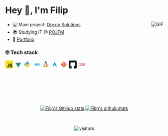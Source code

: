 # Hey 👋, I'm Filip

<img align="right" alt="GIF" src="https://media.giphy.com/media/ZVik7pBtu9dNS/giphy.gif" />

- 💻 Main project: [Orexin Solutions](https://github.com/Orexin)
- 📚 Studying IT @ [POJFM](https://pojfm.cz/)
- 📝 [Portfolio](https://www.fsikora.com/)

### **🤓 Tech stack**  

<a title="JavaScript"><img height="25" src="https://raw.githubusercontent.com/edent/SuperTinyIcons/master/images/svg/javascript.svg"></a>
<a title="Vue.js"><img height="25" src="https://raw.githubusercontent.com/edent/SuperTinyIcons/master/images/svg/vue.svg"></a>
<a title="Python"><img height="25" src="https://raw.githubusercontent.com/edent/SuperTinyIcons/master/images/svg/python.svg"></a>
<a title="Go"><img height="25" src="https://raw.githubusercontent.com/edent/SuperTinyIcons/master/images/svg/go.svg"></a>
<a title="GNU/Linux"><img height="25" src="https://raw.githubusercontent.com/edent/SuperTinyIcons/master/images/svg/linux.svg"></a>
<a title="Arch Linux ❤️"><img height="25" src="https://raw.githubusercontent.com/edent/SuperTinyIcons/master/images/svg/arch_linux.svg"></a>
<a title="Git"><img height="25" src="https://raw.githubusercontent.com/edent/SuperTinyIcons/master/images/svg/git.svg"></a>
<a title="GitHub"><img height="25" src="https://raw.githubusercontent.com/edent/SuperTinyIcons/master/images/svg/github.svg"></a>
<a title="npm"><img height="25" src="https://raw.githubusercontent.com/edent/SuperTinyIcons/master/images/svg/npm.svg"></a>

<br />
<br />
<br />
<br />
<br />

<p align="center">
	<a href="https://github.com/anuraghazra/github-readme-stats">
	<img align="center" src="https://github-readme-stats.vercel.app/api/top-langs/?username=TassiloBalbo&layout=compact&show_icons=true&theme=cobalt&hide_border=true" alt="Filip's GitHub stats" />
	</a>
	<a href="https://github.com/anuraghazra/github-readme-stats">
		<img align="center" src="https://github-readme-stats.vercel.app/api?username=TassiloBalbo&show_icons=true&theme=cobalt&hide_border=true" alt="Filip's github stats" />
	</a>
</p>

<br />

<p align="center">
	<img align="center" alt="visitors" src="https://visitor-badge.laobi.icu/badge?page_id=TassiloBalbo.TassiloBalbo" />
</p>
